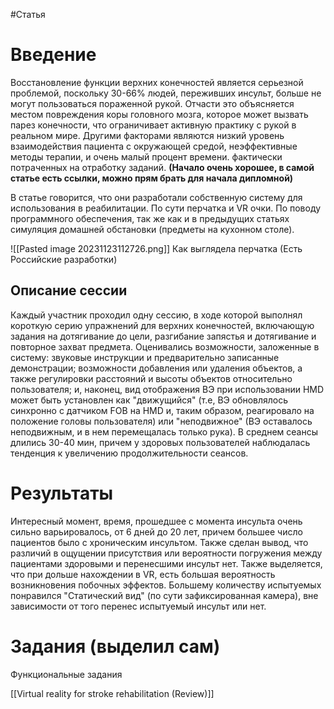 #Статья 

# Введение

Восстановление функции верхних конечностей является серьезной проблемой, поскольку 30-66% людей, переживших инсульт, больше не могут пользоваться пораженной рукой. Отчасти это объясняется местом повреждения коры головного мозга, которое может вызвать парез конечности, что ограничивает активную практику с рукой в реальном мире. Другими факторами являются низкий уровень взаимодействия пациента с окружающей средой, неэффективные методы терапии, и очень малый процент времени. фактически потраченных на отработку заданий. **(Начало очень хорошее, в самой статье есть ссылки, можно прям брать для начала дипломной)**

В статье говорится, что они разработали собственную систему для использования в реабилитации. По сути перчатка и VR очки. По поводу программного обеспечения, так же как и в предыдущих статьях симуляция домашней обстановки (предметы на кухонном столе).

![[Pasted image 20231123112726.png]]
Как выглядела перчатка (Есть Российские разработки)

## Описание сессии

Каждый участник проходил одну сессию, в ходе которой выполнял короткую серию упражнений для верхних конечностей, включающую задания на дотягивание до цели, разгибание запястья и дотягивание и повторное захват предмета. Оценивались возможности, заложенные в систему: звуковые инструкции и предварительно записанные демонстрации; возможности добавления или удаления объектов, а также регулировки расстояний и высоты объектов относительно пользователя; и, наконец, вид отображения ВЭ при использовании HMD может быть установлен как "движущийся" (т.е, ВЭ обновлялось синхронно с датчиком FOB на HMD и, таким образом, реагировало на положение головы пользователя) или "неподвижное" (ВЭ оставалось неподвижным, и в нем перемещалась только рука). В среднем сеансы длились 30-40 мин, причем у здоровых пользователей наблюдалась тенденция к увеличению продолжительности сеансов.

# Результаты

Интересный момент, время, прошедшее с момента инсульта очень сильно варьировалось, от 6 дней до 20 лет, причем большее число пациентов было с хроническим инсультом. Также сделан вывод, что различий в ощущении присутствия или вероятности погружения между пациентами здоровыми и перенесшими инсульт нет. Также выделяется, что при дольше нахождении в VR, есть большая вероятность возникновения побочных эффектов. Большему количеству испытуемых понравился "Статический вид" (по сути зафиксированная камера), вне зависимости от того перенес испытуемый инсульт или нет. 


# Задания (выделил сам)

Функциональные задания 


[[Virtual reality for stroke rehabilitation (Review)]]